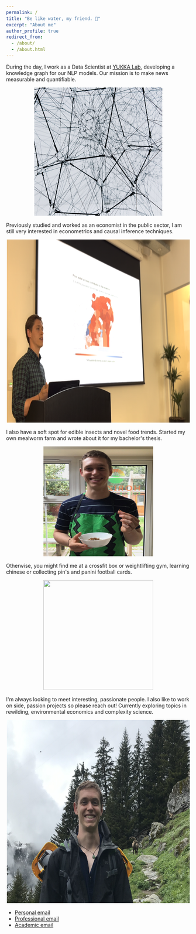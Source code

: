 ```yaml
---
permalink: /
title: "Be like water, my friend. 🐉"
excerpt: "About me"
author_profile: true
redirect_from: 
  - /about/
  - /about.html
---
```


During the day, I work as a Data Scientist at [YUKKA Lab](https://www.yukkalab.com/), developing a knowledge graph for our NLP models. Our mission is to make news measurable and quantifiable.

<center><img src="/images/profile/network.jpeg" width="350" height="350" /></center>

Previously studied and worked as an economist in the public sector, I am still very interested in econometrics and causal inference techniques.

<center><img src="/images/profile/speech.png" width="500" height="500" /></center>

I also have a soft spot for edible insects and novel food trends. Started my own mealworm farm and wrote about it for my bachelor's thesis.

<center><img src="/images/profile/insects.JPG" width="300" height="300" /></center>

Otherwise, you might find me at a crossfit box or weightlifting gym, learning chinese or collecting pin's and panini football cards.

<center><img src="/images/profile/CF.jpg" width="300" height="300" /></center>

I'm always looking to meet interesting, passionate people. I also like to work on side, passion projects so please reach out! Currently exploring topics in rewilding, environmental economics and complexity science.

<center><img src="/images/profile/hike.png" width="500" height="500" /></center>

- [Personal email](mailto:thomas0299@gmail.com)
- [Professional email](mailto:tad@yukkalab.com)
- [Academic email](mailto:thomas.adler.18@alumni.ucl.ac.uk)